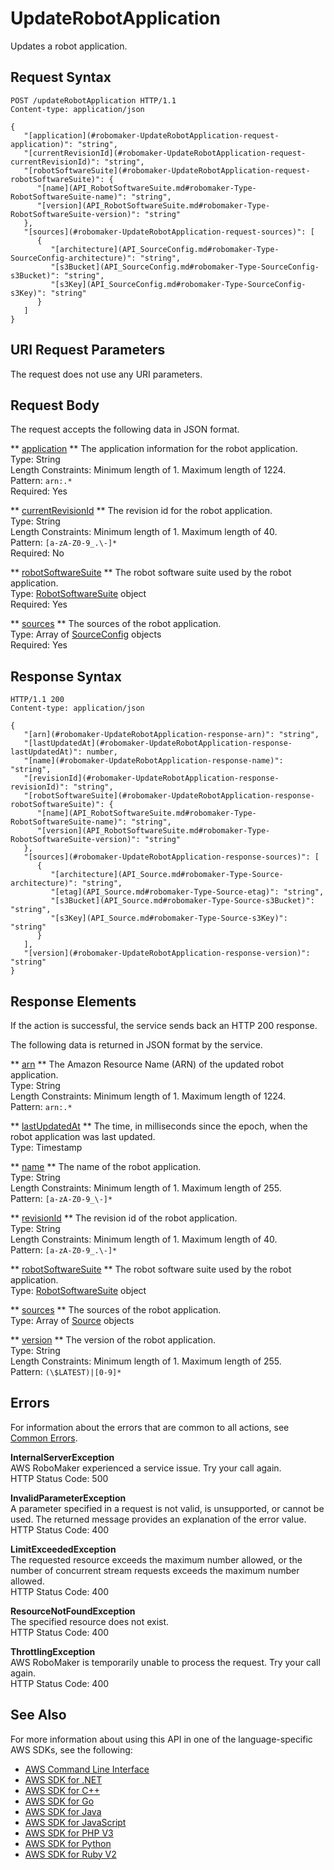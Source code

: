 # UpdateRobotApplication<a name="API_UpdateRobotApplication"></a>

Updates a robot application\.

## Request Syntax<a name="API_UpdateRobotApplication_RequestSyntax"></a>

```
POST /updateRobotApplication HTTP/1.1
Content-type: application/json

{
   "[application](#robomaker-UpdateRobotApplication-request-application)": "string",
   "[currentRevisionId](#robomaker-UpdateRobotApplication-request-currentRevisionId)": "string",
   "[robotSoftwareSuite](#robomaker-UpdateRobotApplication-request-robotSoftwareSuite)": { 
      "[name](API_RobotSoftwareSuite.md#robomaker-Type-RobotSoftwareSuite-name)": "string",
      "[version](API_RobotSoftwareSuite.md#robomaker-Type-RobotSoftwareSuite-version)": "string"
   },
   "[sources](#robomaker-UpdateRobotApplication-request-sources)": [ 
      { 
         "[architecture](API_SourceConfig.md#robomaker-Type-SourceConfig-architecture)": "string",
         "[s3Bucket](API_SourceConfig.md#robomaker-Type-SourceConfig-s3Bucket)": "string",
         "[s3Key](API_SourceConfig.md#robomaker-Type-SourceConfig-s3Key)": "string"
      }
   ]
}
```

## URI Request Parameters<a name="API_UpdateRobotApplication_RequestParameters"></a>

The request does not use any URI parameters\.

## Request Body<a name="API_UpdateRobotApplication_RequestBody"></a>

The request accepts the following data in JSON format\.

 ** [application](#API_UpdateRobotApplication_RequestSyntax) **   <a name="robomaker-UpdateRobotApplication-request-application"></a>
The application information for the robot application\.  
Type: String  
Length Constraints: Minimum length of 1\. Maximum length of 1224\.  
Pattern: `arn:.*`   
Required: Yes

 ** [currentRevisionId](#API_UpdateRobotApplication_RequestSyntax) **   <a name="robomaker-UpdateRobotApplication-request-currentRevisionId"></a>
The revision id for the robot application\.  
Type: String  
Length Constraints: Minimum length of 1\. Maximum length of 40\.  
Pattern: `[a-zA-Z0-9_.\-]*`   
Required: No

 ** [robotSoftwareSuite](#API_UpdateRobotApplication_RequestSyntax) **   <a name="robomaker-UpdateRobotApplication-request-robotSoftwareSuite"></a>
The robot software suite used by the robot application\.  
Type: [RobotSoftwareSuite](API_RobotSoftwareSuite.md) object  
Required: Yes

 ** [sources](#API_UpdateRobotApplication_RequestSyntax) **   <a name="robomaker-UpdateRobotApplication-request-sources"></a>
The sources of the robot application\.  
Type: Array of [SourceConfig](API_SourceConfig.md) objects  
Required: Yes

## Response Syntax<a name="API_UpdateRobotApplication_ResponseSyntax"></a>

```
HTTP/1.1 200
Content-type: application/json

{
   "[arn](#robomaker-UpdateRobotApplication-response-arn)": "string",
   "[lastUpdatedAt](#robomaker-UpdateRobotApplication-response-lastUpdatedAt)": number,
   "[name](#robomaker-UpdateRobotApplication-response-name)": "string",
   "[revisionId](#robomaker-UpdateRobotApplication-response-revisionId)": "string",
   "[robotSoftwareSuite](#robomaker-UpdateRobotApplication-response-robotSoftwareSuite)": { 
      "[name](API_RobotSoftwareSuite.md#robomaker-Type-RobotSoftwareSuite-name)": "string",
      "[version](API_RobotSoftwareSuite.md#robomaker-Type-RobotSoftwareSuite-version)": "string"
   },
   "[sources](#robomaker-UpdateRobotApplication-response-sources)": [ 
      { 
         "[architecture](API_Source.md#robomaker-Type-Source-architecture)": "string",
         "[etag](API_Source.md#robomaker-Type-Source-etag)": "string",
         "[s3Bucket](API_Source.md#robomaker-Type-Source-s3Bucket)": "string",
         "[s3Key](API_Source.md#robomaker-Type-Source-s3Key)": "string"
      }
   ],
   "[version](#robomaker-UpdateRobotApplication-response-version)": "string"
}
```

## Response Elements<a name="API_UpdateRobotApplication_ResponseElements"></a>

If the action is successful, the service sends back an HTTP 200 response\.

The following data is returned in JSON format by the service\.

 ** [arn](#API_UpdateRobotApplication_ResponseSyntax) **   <a name="robomaker-UpdateRobotApplication-response-arn"></a>
The Amazon Resource Name \(ARN\) of the updated robot application\.  
Type: String  
Length Constraints: Minimum length of 1\. Maximum length of 1224\.  
Pattern: `arn:.*` 

 ** [lastUpdatedAt](#API_UpdateRobotApplication_ResponseSyntax) **   <a name="robomaker-UpdateRobotApplication-response-lastUpdatedAt"></a>
The time, in milliseconds since the epoch, when the robot application was last updated\.  
Type: Timestamp

 ** [name](#API_UpdateRobotApplication_ResponseSyntax) **   <a name="robomaker-UpdateRobotApplication-response-name"></a>
The name of the robot application\.  
Type: String  
Length Constraints: Minimum length of 1\. Maximum length of 255\.  
Pattern: `[a-zA-Z0-9_\-]*` 

 ** [revisionId](#API_UpdateRobotApplication_ResponseSyntax) **   <a name="robomaker-UpdateRobotApplication-response-revisionId"></a>
The revision id of the robot application\.  
Type: String  
Length Constraints: Minimum length of 1\. Maximum length of 40\.  
Pattern: `[a-zA-Z0-9_.\-]*` 

 ** [robotSoftwareSuite](#API_UpdateRobotApplication_ResponseSyntax) **   <a name="robomaker-UpdateRobotApplication-response-robotSoftwareSuite"></a>
The robot software suite used by the robot application\.  
Type: [RobotSoftwareSuite](API_RobotSoftwareSuite.md) object

 ** [sources](#API_UpdateRobotApplication_ResponseSyntax) **   <a name="robomaker-UpdateRobotApplication-response-sources"></a>
The sources of the robot application\.  
Type: Array of [Source](API_Source.md) objects

 ** [version](#API_UpdateRobotApplication_ResponseSyntax) **   <a name="robomaker-UpdateRobotApplication-response-version"></a>
The version of the robot application\.  
Type: String  
Length Constraints: Minimum length of 1\. Maximum length of 255\.  
Pattern: `(\$LATEST)|[0-9]*` 

## Errors<a name="API_UpdateRobotApplication_Errors"></a>

For information about the errors that are common to all actions, see [Common Errors](CommonErrors.md)\.

 **InternalServerException**   
AWS RoboMaker experienced a service issue\. Try your call again\.  
HTTP Status Code: 500

 **InvalidParameterException**   
A parameter specified in a request is not valid, is unsupported, or cannot be used\. The returned message provides an explanation of the error value\.  
HTTP Status Code: 400

 **LimitExceededException**   
The requested resource exceeds the maximum number allowed, or the number of concurrent stream requests exceeds the maximum number allowed\.   
HTTP Status Code: 400

 **ResourceNotFoundException**   
The specified resource does not exist\.  
HTTP Status Code: 400

 **ThrottlingException**   
AWS RoboMaker is temporarily unable to process the request\. Try your call again\.  
HTTP Status Code: 400

## See Also<a name="API_UpdateRobotApplication_SeeAlso"></a>

For more information about using this API in one of the language\-specific AWS SDKs, see the following:
+  [AWS Command Line Interface](https://docs.aws.amazon.com/goto/aws-cli/robomaker-2018-06-29/UpdateRobotApplication) 
+  [AWS SDK for \.NET](https://docs.aws.amazon.com/goto/DotNetSDKV3/robomaker-2018-06-29/UpdateRobotApplication) 
+  [AWS SDK for C\+\+](https://docs.aws.amazon.com/goto/SdkForCpp/robomaker-2018-06-29/UpdateRobotApplication) 
+  [AWS SDK for Go](https://docs.aws.amazon.com/goto/SdkForGoV1/robomaker-2018-06-29/UpdateRobotApplication) 
+  [AWS SDK for Java](https://docs.aws.amazon.com/goto/SdkForJava/robomaker-2018-06-29/UpdateRobotApplication) 
+  [AWS SDK for JavaScript](https://docs.aws.amazon.com/goto/AWSJavaScriptSDK/robomaker-2018-06-29/UpdateRobotApplication) 
+  [AWS SDK for PHP V3](https://docs.aws.amazon.com/goto/SdkForPHPV3/robomaker-2018-06-29/UpdateRobotApplication) 
+  [AWS SDK for Python](https://docs.aws.amazon.com/goto/boto3/robomaker-2018-06-29/UpdateRobotApplication) 
+  [AWS SDK for Ruby V2](https://docs.aws.amazon.com/goto/SdkForRubyV2/robomaker-2018-06-29/UpdateRobotApplication) 